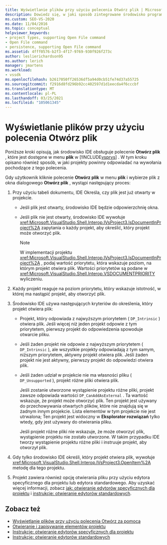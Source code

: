 ```yaml
---
title: Wyświetlanie plików przy użyciu polecenia Otwórz plik | Microsoft Docs
description: Dowiedz się, w jaki sposób zintegrowane środowisko programistyczne (IDE) programu Visual Studio obsługuje polecenie Otwórz plik w menu plik, aby wyświetlić pliki.
ms.custom: SEO-VS-2020
ms.date: 11/04/2016
ms.topic: conceptual
helpviewer_keywords:
- project types, supporting Open File command
- Open File command
- persistence, supporting Open File command
ms.assetid: 4fff0576-b2f3-4f17-9769-930f926f273c
author: leslierichardson95
ms.author: lerich
manager: jmartens
ms.workload:
- vssdk
ms.openlocfilehash: b2617050ff26536df5a94d0cb51fe74d37a55725
ms.sourcegitcommit: f2916d8fd296b92cc402597d1d1eecda4f6cccbf
ms.translationtype: MT
ms.contentlocale: pl-PL
ms.lasthandoff: 03/25/2021
ms.locfileid: "105061345"
---
```

# <a name="display-files-by-using-the-open-file-command"></a>Wyświetlanie plików przy użyciu polecenia Otwórz plik
Poniższe kroki opisują, jak środowisko IDE obsługuje polecenie **Otwórz plik** , które jest dostępne w menu **plik** w [!INCLUDE[vsprvs](../../code-quality/includes/vsprvs_md.md)] . W tym kroku opisano również sposób, w jaki projekty powinny odpowiadać na wywołania pochodzące z tego polecenia.

 Gdy użytkownik kliknie polecenie **Otwórz plik** w menu **plik** i wybierze plik z okna dialogowego **Otwórz plik** , wystąpi następujący proces:

1. Przy użyciu tabeli dokumentu, IDE Określa, czy plik jest już otwarty w projekcie.

    - Jeśli plik jest otwarty, środowisko IDE będzie odpowierzchnię okna.

    - Jeśli plik nie jest otwarty, środowisko IDE wywołuje <xref:Microsoft.VisualStudio.Shell.Interop.IVsProject3.IsDocumentInProject%2A> zapytania o każdy projekt, aby określić, który projekt może otworzyć plik.

        > [!NOTE]
        > W implementacji projektu <xref:Microsoft.VisualStudio.Shell.Interop.IVsProject3.IsDocumentInProject%2A> , podaj wartość priorytetu, która wskazuje poziom, na którym projekt otwiera plik. Wartości priorytetów są podane w <xref:Microsoft.VisualStudio.Shell.Interop.VSDOCUMENTPRIORITY> wyliczeniu.

2. Każdy projekt reaguje na poziom priorytetu, który wskazuje istotność, w której ma nastąpić projekt, aby otworzyć plik.

3. Środowisko IDE używa następujących kryteriów do określenia, który projekt otwiera plik:

    - Projekt, który odpowiada z najwyższym priorytetem ( `DP_Intrinsic` ) otwiera plik. Jeśli więcej niż jeden projekt odpowie z tym priorytetem, pierwszy projekt do odpowiedzenia spowoduje otwarcie pliku.

    - Jeśli żaden projekt nie odpowie z najwyższym priorytetem ( `DP_Intrinsic` ), ale wszystkie projekty odpowiadają z tym samym, niższym priorytetem, aktywny projekt otwiera plik. Jeśli żaden projekt nie jest aktywny, pierwszy projekt do odpowiedzi otwiera plik.

    - Jeśli żaden udział w projekcie nie ma własności pliku ( `DP_Unsupported` ), projekt różne pliki otwiera plik.

         Jeśli zostanie utworzone wystąpienie projektu różne pliki, projekt zawsze odpowiada wartości `DP_CanAddAsExternal` . Ta wartość wskazuje, że projekt może otworzyć plik. Ten projekt jest używany do przechowywania otwartych plików, które nie znajdują się w żadnym innym projekcie. Lista elementów w tym projekcie nie jest utrwalona; Ten projekt jest widoczny w **Eksplorator rozwiązań** tylko wtedy, gdy jest używany do otwierania pliku.

         Jeśli projekt różne pliki nie wskazuje, że może otworzyć plik, wystąpienie projektu nie zostało utworzone. W takim przypadku IDE tworzy wystąpienie projektu różne pliki i instruuje projekt, aby otworzył plik.

4. Gdy tylko środowisko IDE określi, który projekt otwiera plik, wywołuje <xref:Microsoft.VisualStudio.Shell.Interop.IVsProject3.OpenItem%2A> metodę dla tego projektu.

5. Projekt zawiera również opcję otwierania pliku przy użyciu edytora specyficznego dla projektu lub edytora standardowego. Aby uzyskać więcej informacji, zobacz [jak: otwieranie edytorów specyficznych dla projektu](../../extensibility/how-to-open-project-specific-editors.md) i [instrukcje: otwieranie edytorów standardowych](../../extensibility/how-to-open-standard-editors.md).

## <a name="see-also"></a>Zobacz też
- [Wyświetlanie plików przy użyciu polecenia Otwórz za pomocą](../../extensibility/internals/displaying-files-by-using-the-open-with-command.md)
- [Otwieranie i zapisywanie elementów projektu](../../extensibility/internals/opening-and-saving-project-items.md)
- [Instrukcje: otwieranie edytorów specyficznych dla projektu](../../extensibility/how-to-open-project-specific-editors.md)
- [Instrukcje: otwieranie edytorów standardowych](../../extensibility/how-to-open-standard-editors.md)
